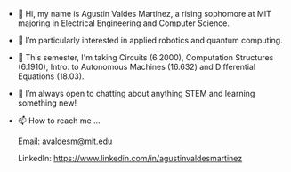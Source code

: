 - 👋 Hi, my name is Agustin Valdes Martinez, a rising sophomore at MIT majoring in Electrical Engineering and Computer Science.
- 👀 I’m particularly interested in applied robotics and quantum computing.
- 🌱 This semester, I'm taking Circuits (6.2000), Computation Structures (6.1910), Intro. to Autonomous Machines (16.632) and Differential Equations (18.03).
- 💞️ I’m always open to chatting about anything STEM and learning something new!
- 📫 How to reach me ...

  Email: avaldesm@mit.edu
  
  LinkedIn: https://www.linkedin.com/in/agustinvaldesmartinez

<!---
AgustinValdes/AgustinValdes is a ✨ special ✨ repository because its `README.md` (this file) appears on your GitHub profile.
You can click the Preview link to take a look at your changes.
--->
